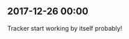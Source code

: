 
## 2017-12-26 00:00

[//]: # (Keywords: #data_loss, #suspicious_data, #chp1)

Tracker start working by itself probably!

